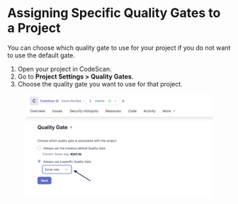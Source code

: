 # Assigning Specific Quality Gates to a Project

You can choose which quality gate to use for your project if you do not want to use the default gate.

1. Open your project in CodeScan.
2. Go to **Project Settings > Quality Gates**.
3. Choose the quality gate you want to use for that project.

<figure><img src="../../../.gitbook/assets/QGate 9.8.png" alt="" width="563"><figcaption></figcaption></figure>
